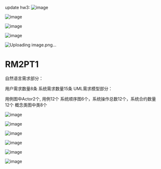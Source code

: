 update hw3:
![image](https://github.com/Winmer6/RM2PT1/assets/72688996/8dfceafa-50f0-431c-8ac5-9713f6d3330d)

![image](https://github.com/Winmer6/RM2PT1/assets/72688996/59a5b9a4-a872-4d3c-95de-c6a2b618b5e2)

![image](https://github.com/Winmer6/RM2PT1/assets/72688996/552b6a29-5e6a-4337-9991-ed4d3c484cd3)

![image](https://github.com/Winmer6/RM2PT1/assets/72688996/47552869-5a17-43e4-b368-29f991affb4f)

![Uploading image.png…]()


# RM2PT1
自然语言需求部分：

用户需求数量8条
系统需求数量15条
UML需求模型部分：

用例图中Actor2个, 用例12个
系统顺序图6个，系统操作总数12个，系统合约数量12个
概念类图中类8个

![image](https://github.com/Winmer6/RM2PT1/assets/72688996/4265a201-3a9e-4000-95b2-f56755ba5789)

![image](https://github.com/Winmer6/RM2PT1/assets/72688996/4ab4a16e-bb4f-46be-888d-2fdc8046798c)

![image](https://github.com/Winmer6/RM2PT1/assets/72688996/783859e6-1737-4285-aa5d-6230f1f3334e)

![image](https://github.com/Winmer6/RM2PT1/assets/72688996/de6fa8fe-cbf3-4fea-ba08-3b063e4073d7)

![image](https://github.com/Winmer6/RM2PT1/assets/72688996/c3e9b22b-a335-4b3e-b8af-c0fe70231210)

![image](https://github.com/Winmer6/RM2PT1/assets/72688996/8dd59a73-535f-41cb-bc4d-059bbd10e4ad)
